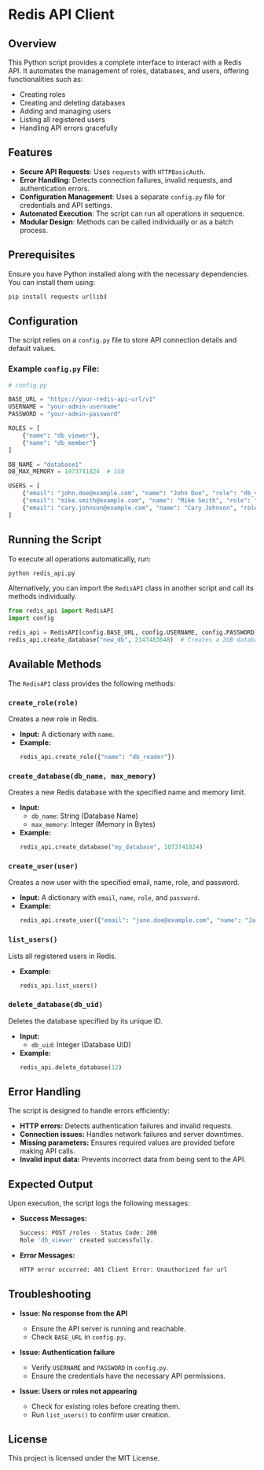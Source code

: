 # Redis API Client

## Overview
This Python script provides a complete interface to interact with a Redis API. It automates the management of roles, databases, and users, offering functionalities such as:

- Creating roles
- Creating and deleting databases
- Adding and managing users
- Listing all registered users
- Handling API errors gracefully

## Features
- **Secure API Requests**: Uses `requests` with `HTTPBasicAuth`.
- **Error Handling**: Detects connection failures, invalid requests, and authentication errors.
- **Configuration Management**: Uses a separate `config.py` file for credentials and API settings.
- **Automated Execution**: The script can run all operations in sequence.
- **Modular Design**: Methods can be called individually or as a batch process.

## Prerequisites
Ensure you have Python installed along with the necessary dependencies. You can install them using:

```bash
pip install requests urllib3
```

## Configuration
The script relies on a `config.py` file to store API connection details and default values. 

### Example `config.py` File:
```python
# config.py

BASE_URL = "https://your-redis-api-url/v1"
USERNAME = "your-admin-username"
PASSWORD = "your-admin-password"

ROLES = [
    {"name": "db_viewer"},
    {"name": "db_member"}
]

DB_NAME = "database1"
DB_MAX_MEMORY = 1073741824  # 1GB

USERS = [
    {"email": "john.doe@example.com", "name": "John Doe", "role": "db_viewer", "password": "securePass123"},
    {"email": "mike.smith@example.com", "name": "Mike Smith", "role": "db_member", "password": "securePass123"},
    {"email": "cary.johnson@example.com", "name": "Cary Johnson", "role": "admin", "password": "securePass123"}
]
```

## Running the Script
To execute all operations automatically, run:

```bash
python redis_api.py
```

Alternatively, you can import the `RedisAPI` class in another script and call its methods individually.

```python
from redis_api import RedisAPI
import config

redis_api = RedisAPI(config.BASE_URL, config.USERNAME, config.PASSWORD)
redis_api.create_database("new_db", 2147483648)  # Creates a 2GB database
```

## Available Methods
The `RedisAPI` class provides the following methods:

### `create_role(role)`
Creates a new role in Redis.
- **Input:** A dictionary with `name`.
- **Example:**
  ```python
  redis_api.create_role({"name": "db_reader"})
  ```

### `create_database(db_name, max_memory)`
Creates a new Redis database with the specified name and memory limit.
- **Input:**
  - `db_name`: String (Database Name)
  - `max_memory`: Integer (Memory in Bytes)
- **Example:**
  ```python
  redis_api.create_database("my_database", 1073741824)
  ```

### `create_user(user)`
Creates a new user with the specified email, name, role, and password.
- **Input:** A dictionary with `email`, `name`, `role`, and `password`.
- **Example:**
  ```python
  redis_api.create_user({"email": "jane.doe@example.com", "name": "Jane Doe", "role": "db_member", "password": "securePass123"})
  ```

### `list_users()`
Lists all registered users in Redis.
- **Example:**
  ```python
  redis_api.list_users()
  ```

### `delete_database(db_uid)`
Deletes the database specified by its unique ID.
- **Input:**
  - `db_uid`: Integer (Database UID)
- **Example:**
  ```python
  redis_api.delete_database(12)
  ```

## Error Handling
The script is designed to handle errors efficiently:

- **HTTP errors:** Detects authentication failures and invalid requests.
- **Connection issues:** Handles network failures and server downtimes.
- **Missing parameters:** Ensures required values are provided before making API calls.
- **Invalid input data:** Prevents incorrect data from being sent to the API.

## Expected Output
Upon execution, the script logs the following messages:

- **Success Messages:**
  ```bash
  Success: POST /roles - Status Code: 200
  Role 'db_viewer' created successfully.
  ```

- **Error Messages:**
  ```bash
  HTTP error occurred: 401 Client Error: Unauthorized for url
  ```

## Troubleshooting
- **Issue: No response from the API**
  - Ensure the API server is running and reachable.
  - Check `BASE_URL` in `config.py`.

- **Issue: Authentication failure**
  - Verify `USERNAME` and `PASSWORD` in `config.py`.
  - Ensure the credentials have the necessary API permissions.

- **Issue: Users or roles not appearing**
  - Check for existing roles before creating them.
  - Run `list_users()` to confirm user creation.

## License
This project is licensed under the MIT License.

